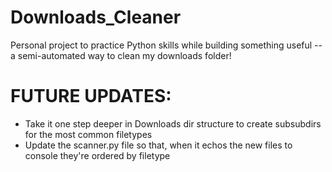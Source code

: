 # Downloads_Cleaner
Personal project to practice Python skills while building something useful -- a semi-automated way to clean my downloads folder!

# FUTURE UPDATES:
  - Take it one step deeper in Downloads dir structure to create subsubdirs for the most common filetypes
  - Update the scanner.py file so that, when it echos the new files to console they're ordered by filetype
